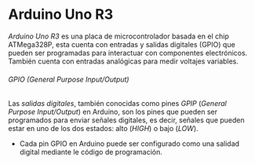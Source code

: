 # Arduino Uno R3

*Arduino Uno R3* es una placa de microcontrolador basada en el chip ATMega328P, esta cuenta con entradas y salidas digitales (GPIO) que pueden ser programadas para interactuar con componentes electrónicos. También cuenta con entradas analógicas para medir voltajes variables.
###### GPIO (General Purpose Input/Output)

Las *salidas digitales*, también conocidas como pines *GPIP* (*General Purpose Input/Output*) en Arduino, son los pines que pueden ser programados para enviar señales digitales, es decir, señales que pueden estar en uno de los dos estados: alto (*HIGH*) o bajo (*LOW*). 

- Cada pin GPIO en Arduino puede ser configurado como una salidad digital mediante le código de programación.